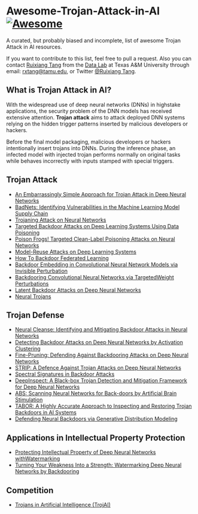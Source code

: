 # Awesome-Trojan-Attack-in-AI [![Awesome](https://cdn.rawgit.com/sindresorhus/awesome/d7305f38d29fed78fa85652e3a63e154dd8e8829/media/badge.svg)](https://github.com/sindresorhus/awesome)

A curated, but probably biased and incomplete, list of awesome Trojan Attack in AI resources.

If you want to contribute to this list, feel free to pull a request. Also you can contact [Ruixiang Tang](https://scholar.google.com/citations?user=t4OwrwEAAAAJ&hl=en) from the [Data Lab](http://faculty.cs.tamu.edu/xiahu/) at Texas A&M University through email: rxtang@tamu.edu, or Twitter [@Ruixiang Tang](https://twitter.com/RuixiangT).


## What is Trojan Attack in AI?
With the widespread use of deep neural networks (DNNs) in highstake applications, the security problem of the DNN models has
received extensive attention. **Trojan attack** aims to attack deployed DNN systems relying on the hidden trigger patterns inserted by malicious developers or hackers. 

Before the final model packaging, malicious developers or hackers intentionally insert trojans into DNNs. During the inference
phase, an infected model with injected trojan performs normally on original tasks while behaves incorrectly with inputs stamped with
special triggers. 

## Trojan Attack
* [An Embarrassingly Simple Approach for Trojan Attack in Deep Neural Networks](https://arxiv.org/abs/2006.08131)
* [BadNets: Identifying Vulnerabilities in the Machine Learning Model Supply Chain](https://arxiv.org/abs/1708.06733)
* [Trojaning Attack on Neural Networks](https://docs.lib.purdue.edu/cgi/viewcontent.cgi?article=2782&context=cstech)
* [Targeted Backdoor Attacks on Deep Learning Systems Using Data Poisoning](https://arxiv.org/abs/1712.05526)
* [Poison Frogs! Targeted Clean-Label Poisoning Attacks on Neural Networks](https://arxiv.org/abs/1804.00792)
* [Model-Reuse Attacks on Deep Learning Systems](https://arxiv.org/abs/1812.00483)
* [How To Backdoor Federated Learning](https://arxiv.org/abs/1807.00459)
* [Backdoor Embedding in Convolutional Neural Network Models via Invisible Perturbation](https://arxiv.org/abs/1808.10307)
* [Backdooring Convolutional Neural Networks via TargetedWeight Perturbations](https://arxiv.org/abs/1812.03128)
* [Latent Backdoor Attacks on Deep Neural Networks](https://arxiv.org/abs/1905.10447)
* [Neural Trojans](https://arxiv.org/abs/1710.00942)

## Trojan Defense
* [Neural Cleanse: Identifying and Mitigating Backdoor Attacks in Neural Networks](http://people.cs.uchicago.edu/~ravenben/publications/abstracts/backdoor-sp19.html)
* [Detecting Backdoor Attacks on Deep Neural Networks by
Activation Clustering](https://arxiv.org/abs/1811.03728)
* [Fine-Pruning: Defending Against Backdooring Attacks
on Deep Neural Networks](https://arxiv.org/abs/1805.12185)
* [STRIP: A Defence Against Trojan Attacks on Deep Neural Networks](https://arxiv.org/abs/1902.06531)
* [Spectral Signatures in Backdoor Attacks](https://arxiv.org/abs/1811.00636)
* [DeepInspect: A Black-box Trojan Detection and Mitigation Framework for
Deep Neural Networks](https://www.ijcai.org/Proceedings/2019/647)
* [ABS: Scanning Neural Networks for Back-doors by
Artificial Brain Stimulation](https://www.cs.purdue.edu/homes/taog/docs/CCS19.pdf)
* [TABOR: A Highly Accurate Approach to Inspecting and
Restoring Trojan Backdoors in AI Systems](https://arxiv.org/abs/1908.01763)
* [Defending Neural Backdoors via Generative
Distribution Modeling](https://arxiv.org/abs/1910.04749)

## Applications in Intellectual Property Protection
* [Protecting Intellectual Property of Deep Neural
Networks withWatermarking](https://dl.acm.org/doi/10.1145/3196494.3196550)
* [Turning Your Weakness Into a Strength:
Watermarking Deep Neural Networks by Backdooring](https://arxiv.org/abs/1802.04633)

## Competition
* [Trojans in Artificial Intelligence (TrojAI)](https://www.iarpa.gov/index.php/research-programs/trojai)







